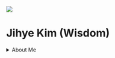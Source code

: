 <img src="https://capsule-render.vercel.app/api?&color=#0000000&&section=header&text=Jihye Kim&fontSize=60px" />
<h1> Jihye Kim (Wisdom) </h1>

<details>
<summary>About Me</summary>
<p><h3>Student of TUKorea</h3></p>
</summary>

<span>
  <a href="https://linktr.ee/wisdomismysoulheaven">
  <p>Linktree 🌴</p>
  </a>
  <br>
   <summary>
<h3>Record 📝</h3>
   </summary>
 
<p>TUKorea Press 39th (2021.03 ~ 2022.12)</p>
<p>Data Science Lab(DSL, TUKorea) (2022.09 ~ 12)</p>
<p>TUKorea Creator 1st (2022.09 ~ 12)</p>
<p>2030 Busan World Expo Ambassador (2022.09 ~ 2023.12)</p>
<p>GTEP 17th (2023.03 ~ 2024.02)</p>
<p>Spain overseas field training (@miquelsuay) (2024.01.08 ~ 02.09)</p>



<br>
  <p>contact : 📥 kimjihe0220@naver.com </p>
</span>

